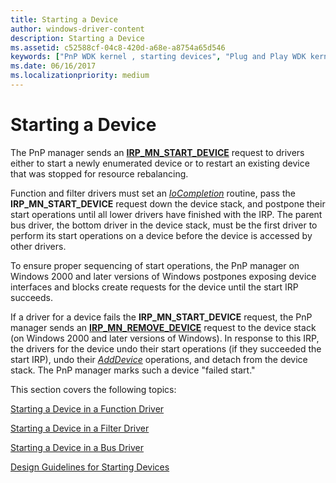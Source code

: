 ```yaml
---
title: Starting a Device
author: windows-driver-content
description: Starting a Device
ms.assetid: c52588cf-04c8-420d-a68e-a8754a65d546
keywords: ["PnP WDK kernel , starting devices", "Plug and Play WDK kernel , starting devices", "starting PnP devices", "DispatchPnP routine", "IoCompletion routine", "failed starts WDK PnP"]
ms.date: 06/16/2017
ms.localizationpriority: medium
---
```


# Starting a Device





The PnP manager sends an [**IRP\_MN\_START\_DEVICE**](https://msdn.microsoft.com/library/windows/hardware/ff551749) request to drivers either to start a newly enumerated device or to restart an existing device that was stopped for resource rebalancing.

Function and filter drivers must set an [*IoCompletion*](https://msdn.microsoft.com/library/windows/hardware/ff548354) routine, pass the **IRP\_MN\_START\_DEVICE** request down the device stack, and postpone their start operations until all lower drivers have finished with the IRP. The parent bus driver, the bottom driver in the device stack, must be the first driver to perform its start operations on a device before the device is accessed by other drivers.

To ensure proper sequencing of start operations, the PnP manager on Windows 2000 and later versions of Windows postpones exposing device interfaces and blocks create requests for the device until the start IRP succeeds.

If a driver for a device fails the **IRP\_MN\_START\_DEVICE** request, the PnP manager sends an [**IRP\_MN\_REMOVE\_DEVICE**](https://msdn.microsoft.com/library/windows/hardware/ff551738) request to the device stack (on Windows 2000 and later versions of Windows). In response to this IRP, the drivers for the device undo their start operations (if they succeeded the start IRP), undo their [*AddDevice*](https://msdn.microsoft.com/library/windows/hardware/ff540521) operations, and detach from the device stack. The PnP manager marks such a device "failed start."

This section covers the following topics:

[Starting a Device in a Function Driver](starting-a-device-in-a-function-driver.md)

[Starting a Device in a Filter Driver](starting-a-device-in-a-filter-driver.md)

[Starting a Device in a Bus Driver](starting-a-device-in-a-bus-driver.md)

[Design Guidelines for Starting Devices](design-guidelines-for-starting-devices.md)

 

 




